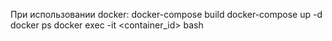 При использовании docker:
docker-compose build
docker-compose up -d
docker ps
docker exec -it <container_id> bash


